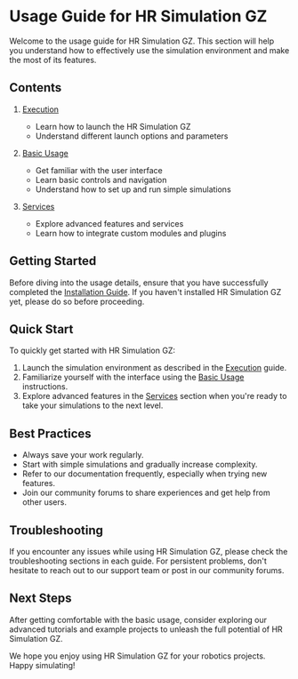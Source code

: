 # Usage Guide for HR Simulation GZ

Welcome to the usage guide for HR Simulation GZ. This section will help you understand how to effectively use the simulation environment and make the most of its features.

## Contents

1. [Execution](1-execute.md)
   - Learn how to launch the HR Simulation GZ
   - Understand different launch options and parameters

2. [Basic Usage](2-usage.md)
   - Get familiar with the user interface
   - Learn basic controls and navigation
   - Understand how to set up and run simple simulations

3. [Services](3-service.md)
   - Explore advanced features and services
   - Learn how to integrate custom modules and plugins

## Getting Started

Before diving into the usage details, ensure that you have successfully completed the [Installation Guide](../2-install/README.md). If you haven't installed HR Simulation GZ yet, please do so before proceeding.

## Quick Start

To quickly get started with HR Simulation GZ:

1. Launch the simulation environment as described in the [Execution](1-execute.md) guide.
2. Familiarize yourself with the interface using the [Basic Usage](2-usage.md) instructions.
3. Explore advanced features in the [Services](3-service.md) section when you're ready to take your simulations to the next level.

## Best Practices

- Always save your work regularly.
- Start with simple simulations and gradually increase complexity.
- Refer to our documentation frequently, especially when trying new features.
- Join our community forums to share experiences and get help from other users.

## Troubleshooting

If you encounter any issues while using HR Simulation GZ, please check the troubleshooting sections in each guide. For persistent problems, don't hesitate to reach out to our support team or post in our community forums.

## Next Steps

After getting comfortable with the basic usage, consider exploring our advanced tutorials and example projects to unleash the full potential of HR Simulation GZ.

We hope you enjoy using HR Simulation GZ for your robotics projects. Happy simulating!